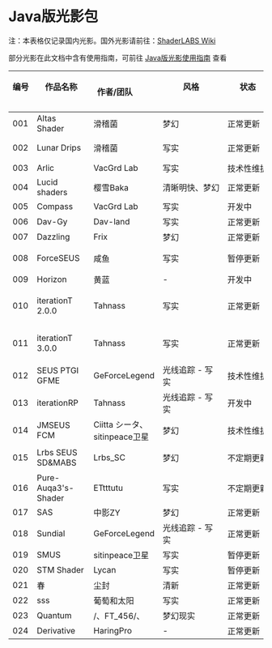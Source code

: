# Java版光影包

<style>
.page {
    padding-top: var(--navbar-height);
    padding-left: 50px;
}

@media(max-width: 959px) {
    .page {
        padding-left: var(--sidebar-width-mobile)
    }
}

@media(max-width: 719px) {
    .page {
        padding-left: 0
    }
}

</style>

注：本表格仅记录国内光影。国外光影请前往：[ShaderLABS Wiki](https://wiki.shaderlabs.org/wiki/Shaderpacks)

部分光影在此文档中含有使用指南，可前往 [Java版光影使用指南](../instructions/java_shaders/) 查看

| 编号  &emsp;&emsp;| 作品名称  &emsp;&emsp;&emsp;&emsp;&emsp;&emsp;| 作者/团队  &emsp;&emsp; | 风格 &emsp;&emsp;&emsp;&emsp;&emsp;&emsp;&emsp;| 状态  &emsp;&emsp;&emsp;&emsp;&emsp;| 价格（参考）| 作品链接  &emsp;&emsp;&emsp;&emsp;| 使用指南  &emsp;&emsp;&emsp;&emsp;|
|-----|---------------------|-------------------------|-----------|-------|-----------|--------------|----------------------|
| 001 | Altas Shader        | 滑稽菌                   | 梦幻        | 正常更新  | 免费        | [MCBBS](https://www.mcbbs.net/thread-1248541-1-1.html)        | -                    |
| 002 | Lunar Drips         | 滑稽菌                   | 写实        | 正常更新 | 免费        | QQ群602499334       | -                    |
| 003 | Arlic               | VacGrd Lab              | 写实        | 技术性维护 | -         | [GitHub](https://github.com/HyperCol/Arlic)       | -                    |
| 004 | Lucid shaders       | 樱雪Baka                  | 清晰明快、梦幻     | 正常更新  | 免费        | [哔哩哔哩](https://www.bilibili.com/read/cv20047447)         | -                    |
| 005 | Compass             | VacGrd Lab              | 写实        | 开发中   | -         | -            | -                    |
| 006 | Dav-Gy              | Dav-land                | 写实        | 正常更新  | 免费        | [百度贴吧](https://tieba.baidu.com/p/7178503686)         | -                    |
| 007 | Dazzling            | Frix                    | 梦幻        | 正常更新  | 免费        | [百度贴吧](http://jump2.bdimg.com/p/7520341385?)         | -                    |
| 008 | ForceSEUS           | 咸鱼                      | 写实        | 暂停更新  | 免费        | *网易版内搜索*     | -                    |
| 009 | Horizon             | 黄蓝                      | -         | 开发中   | -         | -            | -                    |
| 010 | iterationT 2.0.0    | Tahnass                 | 写实        | 正常更新  | 免费        | [哔哩哔哩](https://www.bilibili.com/read/cv15049938)         | [iterationT 2.0.0 使用手册](../instructions/java_shaders/itt2.md) |
| 011 | iterationT 3.0.0    | Tahnass                 | 写实        | 正常更新  | 免费        | [哔哩哔哩](https://www.bilibili.com/read/cv15049938)         | [iterationT 3.0.0 使用手册](../instructions/java_shaders/itt3.md) |
| 012 | SEUS PTGI GFME      | GeForceLegend           | 光线追踪 - 写实 | 技术性维护 | 免费        | [MCBBS](https://www.mcbbs.net/thread-1211964-1-1.html)        | -                    |
| 013 | iterationRP         | Tahnass                 | 光线追踪 - 写实 | 开发中   | 免费        | -            | -                    |
| 014 | JMSEUS FCM          | Ciitta シータ、sitinpeace卫星 | 梦幻        | 技术性维护  | 免费        | QQ群659180138 | -                    |
| 015 | Lrbs SEUS SD&MABS   | Lrbs_SC                 | 梦幻        | 不定期更新 | 免费        | QQ群615196917 | 见光影文件内               |
| 016 | Pure-Auqa3's-Shader | ETtttutu                | 写实        | 不定期更新 | 免费        | *网易版内搜索*     | -                    |
| 017 | SAS                 | 中影ZY                    | 梦幻        | 正常更新  | 免费        | [百度贴吧](https://tieba.baidu.com/p/7465979853?pid=140488743414)         | -                    |
| 018 | Sundial             | GeForceLegend           | 光线追踪 - 写实 | 正常更新  | RMB 10.00 | [爱发电](https://afdian.net/@geforcelegend)          | -                    |
| 019 | SMUS                | sitinpeace卫星            | 写实        | 暂停更新  | 免费        | [哔哩哔哩](https://www.bilibili.com/read/cv12391185)         | -                    |
| 020 | STM Shader          | Lycan                   | 写实        | 暂停更新  | 免费        | [百度贴吧](https://tieba.baidu.com/p/6508838411)         | -                    |
| 021 | 春                  | 尘封                      | 清新        | 正常更新  | 免费        | 频道内下载        | -                    |
| 022 | sss                 |  葡萄和太阳                  |  写实       | 正常更新  | 免费        | 频道内下载        | -                    |
| 023 | Quantum             | /、FT_456/、              |  梦幻现实      | 正常更新  | 免费        | [哔哩哔哩](https://www.bilibili.com/read/cv20249167)   | -                    |
| 024 | Derivative          | HaringPro               |  -        | 正常更新  | 免费        | -            | -                    |
